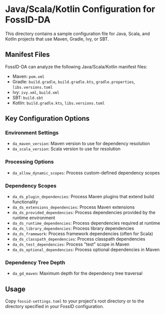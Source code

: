 # Java/Scala/Kotlin Configuration for FossID-DA

This directory contains a sample configuration file for Java, Scala, and Kotlin projects that use Maven, Gradle, Ivy, or SBT.

## Manifest Files
FossID-DA can analyze the following Java/Scala/Kotlin manifest files:
- Maven: `pom.xml`
- Gradle: `build.gradle`, `build.gradle.kts`, `gradle.properties`, `libs.versions.toml`
- Ivy: `ivy.xml`, `build.xml`
- SBT: `build.sbt`
- Kotlin: `build.gradle.kts`, `libs.versions.toml`

## Key Configuration Options

### Environment Settings
- `da_maven_version`: Maven version to use for dependency resolution
- `da_scala_version`: Scala version to use for resolution

### Processing Options
- `da_allow_dynamic_scopes`: Process custom-defined dependency scopes

### Dependency Scopes
- `da_ds_plugin_dependencies`: Process Maven plugins that extend build functionality
- `da_ds_extensions_dependencies`: Process Maven extensions
- `da_ds_provided_dependencies`: Process dependencies provided by the runtime environment
- `da_ds_runtime_dependencies`: Process dependencies required at runtime
- `da_ds_library_dependencies`: Process library dependencies
- `da_ds_framework`: Process framework dependencies (often for Scala)
- `da_ds_classpath_dependencies`: Process classpath dependencies
- `da_ds_test_dependencies`: Process "test" scope in Maven
- `da_ds_optional_dependencies`: Process optional dependencies in Maven

### Dependency Tree Depth
- `da_gd_maven`: Maximum depth for the dependency tree traversal

## Usage
Copy `fossid-settings.toml` to your project's root directory or to the directory specified in your FossID configuration. 